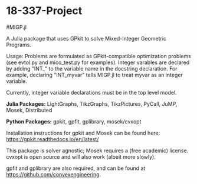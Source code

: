 # 18-337-Project

#MIGP.jl

A Julia package that uses GPkit to solve Mixed-Integer Geometric Programs. 

Usage: Problems are formulated as GPkit-compatible optimization problems (see evtol.py and mico_test.py for examples). Integer varables are declared by adding "INT_" to the variable name in the docstring declaration. For example, declaring "INT_myvar" tells MIGP.jl to treat myvar as an integer variable.  

Currently, integer variable declarations must be in the top level model.  

**Julia Packages:** LightGraphs, TikzGraphs, TikzPictures, PyCall, JuMP, Mosek, Distributed

**Python Packages:** gpkit, gpfit, gplibrary, mosek/cvxopt

Installation instructions for gpkit and Mosek can be found here: https://gpkit.readthedocs.io/en/latest/

This package is solver agnostic; Mosek requires a (free academic) license.  cvxopt is open source and will also work (albeit more slowly). 

gpfit and gplibrary are also required, and can be found at https://github.com/convexengineering.

